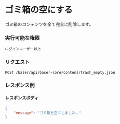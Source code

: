 # ゴミ箱の空にする

ゴミ箱のコンテンツを全て完全に削除します。

### 実行可能な権限
```
ログインユーザー以上
```
 
### リクエスト
```
POST /baser/api/baser-core/contens/trash_empty.json
```

### レスポンス例
#### レスポンスボディ
```json
{
    "message": "ゴミ箱を空にしました。"
}
```
